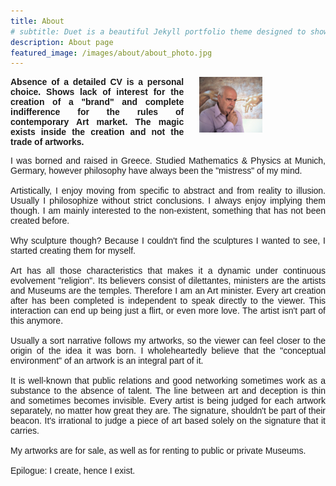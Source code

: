 ```yaml
---
title: About
# subtitle: Duet is a beautiful Jekyll portfolio theme designed to showcase your work in style. Perfect for designers, artists, photographers and developers to use for their portfolio website.
description: About page
featured_image: /images/about/about_photo.jpg
---
```

<!-- ![](/images/about/about_photo.jpg) -->
<div>
<img src="/images/about/about_photo.jpg" alt="drawing" width="20%" style="float: right; margin-right: 20%; margin-left: 5%;"/>
<p style="font-family:'Trebuchet MS', sans-serif; text-align: justify"><b>Absence of a detailed CV is a personal choice. Shows lack of interest for the creation of a "brand" and complete indifference for the rules of contemporary Art market. The magic exists inside the creation and not the trade of artworks.</b>
</p>
<p style="font-family:'Trebuchet MS', sans-serif; text-align: justify">
I was borned and raised in Greece. Studied Mathematics & Physics at Munich, Germary, however philosophy have always been the "mistress" of my mind.
<br>
<br>
Artistically, I enjoy moving from specific to abstract and from reality to illusion. Usually I philosophize without strict conclusions. I always enjoy implying them though. I am mainly interested to the non-existent, something that has not been created before.
<br>
<br>
Why sculpture though? Because I couldn't find the sculptures I wanted to see, I started creating them for myself.
<br>
<br>
Art has all those characteristics that makes it a dynamic under continuous evolvement "religion". Its believers consist of dilettantes, ministers are the artists and Museums are the temples. Therefore I am an Art minister. Every art creation after has been completed is independent to speak directly to the viewer. This interaction can end up being just a flirt, or even more love. The artist isn't part of this anymore.
<br>
<br>
Usually a sort narrative follows my artworks, so the viewer can feel closer to the origin of the idea it was born. I wholeheartedly believe that the "conceptual environment" of an artwork is an integral part of it.
<br>
<br>
It is well-known that public relations and good networking sometimes work as a substance to the absence of talent. The line between art and deception is thin and sometimes becomes invisible. Every artist is being judged for each artwork separately, no matter how great they are. The signature, shouldn't be part of their beacon. It's irrational to judge a piece of art based solely on the signature that it carries.
<br>
<br>
My artworks are for sale, as well as for renting to public or private Museums.
<br>
<br>
Epilogue: I create, hence I exist.

</p>
</div>
 

<!-- * Beautiful, minimal design
* Two-column masonry grid layout -->


<!-- ## Get Duet

Duet is created and supported by [Jekyll Themes](https://jekyllthemes.io), and is available for $49.

<a href="https://jekyllthemes.io/theme/duet-portfolio-jekyll-theme" class="button button--large">Get This Theme</a> -->